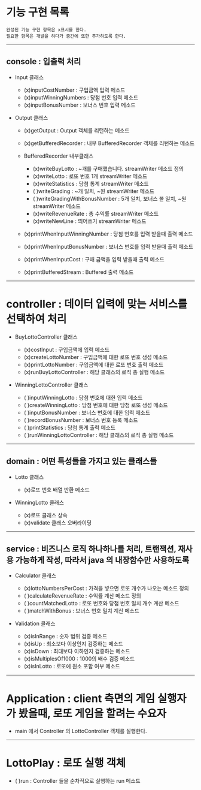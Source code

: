 # 기능 구현 목록

```
완성된 기능 구현 항목은 x표시를 한다.
필요한 항목은 개발을 하다가 중간에 또한 추가하도록 한다.
```

- - -

## console : 입출력 처리

- Input 클래스
  - (x)inputCostNumber : 구입금액 입력 메소드
  - (x)inputWinningNumbers : 당첨 번호 입력 메소드
  - (x)inputBonusNumber : 보너스 번호 입력 메소드

- Output 클래스
  - (x)getOutput : Output 객체를 리턴하는 메소드
  - (x)getBufferedRecorder : 내부 BufferedRecorder 객체를 리턴하는 메소드

  - BufferedRecorder 내부클래스
    - (x)writeBuyLotto : ~개를 구매했습니다. streamWriter 메소드 정의
    - (x)writeLotto : 로또 번호 1개 streamWriter 메소드
    - (x)writeStatistics : 당첨 통계 streamWriter 메소드
    - (  )writeGrading : ~개 일치, ~원 streamWriter 메소드
    - (  )writeGradingWithBonusNumber : 5개 일치, 보너스 볼 일치, ~원 streamWriter 메소드
    - (x)writeRevenueRate : 총 수익률 streamWriter 메소드
    - (x)writeNewLine : 띄어쓰기 streamWriter 메소드

  - (x)printWhenInputWinningNumber : 당첨 번호를 입력 받을때 출력 메소드
  - (x)printWhenInputBonusNumber : 보너스 번호를 입력 받을때 출력 메소드
  - (x)printWhenInputCost : 구매 금액을 입력 받을때 출력 메소드
  - (x)printBufferedStream : Buffered 출력 메소드

- - -

# controller : 데이터 입력에 맞는 서비스를 선택하여 처리

- BuyLottoController 클래스 
  - (x)costInput : 구입금액에 입력 메소드
  - (x)createLottoNumber : 구입금액에 대한 로또 번호 생성 메소드
  - (x)printLottoNumber : 구입금액에 대한 로또 번호 출력 메소드
  - (x)runBuyLottoController : 해당 클래스의 로직 총 실행 메소드

- WinningLottoController 클래스
  - (  )inputWinningLotto : 당첨 번호에 대한 입력 메소드
  - (  )createWinningLotto : 당첨 번호에 대한 당첨 로또 생성 메소드
  - (  )inputBonusNumber : 보너스 번호에 대한 입력 메소드
  - (  )recordBonusNumber : 보너스 번호 등록 메소드
  - (  )printStatistics : 당첨 통계 출력 메소드
  - (  )runWinningLottoController : 해당 클래스의 로직 총 실행 메소드

- - -

## domain : 어떤 특성들을 가지고 있는 클래스들 

- Lotto 클래스
  - (x)로또 번호 배열 반환 메소드

- WinningLotto 클래스
  - (x)로또 클래스 상속
  - (x)validate 클래스 오버라이딩

- - -

## service : 비즈니스 로직 하나하나를 처리, 트랜잭션, 재사용 가능하게 작성, 따라서 java 의 내장함수만 사용하도록

- Calculator 클래스
  - (x)lottoNumbersPerCost : 가격을 넣으면 로또 개수가 나오는 메소드 정의
  - (  )calculateRevenueRate : 수익률 계산 메소드 정의
  - (  )countMatchedLotto : 로또 번호와 당첨 번호 일치 개수 계산 메소드
  - (  )matchWithBonus : 보너스 번호 일치 계산 메소드

- Validation 클래스
  - (x)isInRange : 숫자 범위 검증 메소드
  - (x)isUp : 최소보다 이상인지 검증하는 메소드
  - (x)isDown : 최대보다 이하인지 검증하는 메소드
  - (x)isMultiplesOf1000 : 1000의 배수 검증 메소드
  - (x)isInLotto : 로또에 원소 포함 여부 메소드

- - -

# Application : client 측면의 게임 실행자가 봤을때, 로또 게임을 할려는 수요자
- main 에서 Controller 의 LottoController 객체를 실행한다.

- - -

# LottoPlay : 로또 실행 객체
- (  )run : Controller 들을 순차적으로 실행하는 run 메소드
